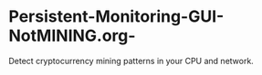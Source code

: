 # Persistent-Monitoring-GUI-NotMINING.org-
Detect cryptocurrency mining patterns in your CPU and network.
